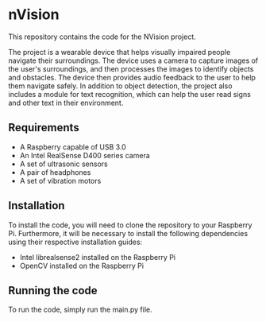 # nVision
This repository contains the code for the NVision project.

The project is a wearable device that helps visually impaired people navigate their surroundings.
The device uses a camera to capture images of the user's surroundings, and then processes the images to identify objects and obstacles. The device then provides audio feedback to the user to help them navigate safely.
In addition to object detection, the project also includes a module for text recognition, which can help the user read signs and other text in their environment.

## Requirements
- A Raspberry capable of USB 3.0
- An Intel RealSense D400 series camera
- A set of ultrasonic sensors
- A pair of headphones
- A set of vibration motors

## Installation
To install the code, you will need to clone the repository to your Raspberry Pi.
Furthermore, it will be necessary to install the following dependencies using their respective installation guides:

- Intel librealsense2 installed on the Raspberry Pi
- OpenCV installed on the Raspberry Pi

## Running the code
To run the code, simply run the main.py file.
